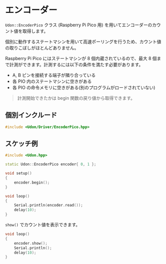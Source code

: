 # エンコーダー

`Udon::EncoderPico` クラス (Raspberry Pi Pico 用) を用いてエンコーダーのカウント値を取得します。

個別に動作するステートマシンを用いて高速ポーリングを行うため、カウント値の取りこぼしがほとんどありません。

Raspberry Pi Pico にはステートマシンが 8 個内蔵されているので、最大 8 個まで計測ができます。計測するには以下の条件を満たす必要があります。

- A, B ピンを接続する端子が隣り合っている
- 各 PIO 内のステートマシンに空きがある
- 各 PIO の命令メモリに空きがある(別のプログラムがロードされていない)

> 計測開始できたかは begin 関数の戻り値から取得できます。

## 個別インクルード

```cpp
#include <Udon/Driver/EncoderPico.hpp>
```

## スケッチ例

```cpp
#include <Udon.hpp>

static Udon::EncoderPico encoder{ 0, 1 };

void setup()
{
    encoder.begin();
}

void loop()
{
    Serial.println(encoder.read());
    delay(10);
}
```

`show()` でカウント値を表示できます。

```cpp
void loop()
{
    encoder.show();
    Serial.println();
    delay(10);
}
```
